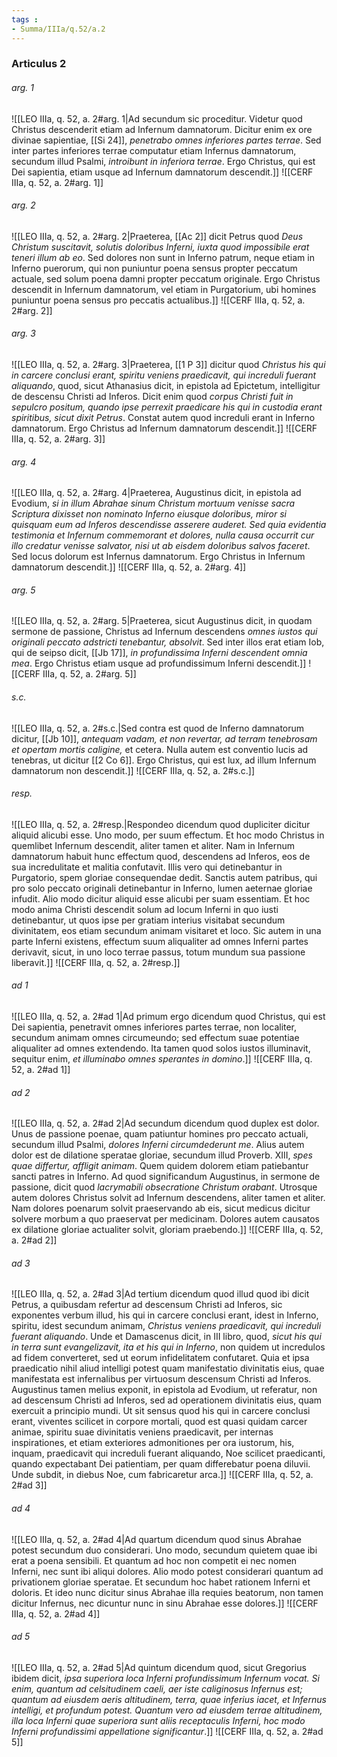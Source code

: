 ```yaml
---
tags : 
- Summa/IIIa/q.52/a.2
---
```


### Articulus 2

###### arg. 1
![[LEO IIIa, q. 52, a. 2#arg. 1|Ad secundum sic proceditur. Videtur quod Christus descenderit etiam ad Infernum damnatorum. Dicitur enim ex ore divinae sapientiae, [[Si 24]], *penetrabo omnes inferiores partes terrae*. Sed inter partes inferiores terrae computatur etiam Infernus damnatorum, secundum illud Psalmi, *introibunt in inferiora terrae*. Ergo Christus, qui est Dei sapientia, etiam usque ad Infernum damnatorum descendit.]]
![[CERF IIIa, q. 52, a. 2#arg. 1]]

###### arg. 2
![[LEO IIIa, q. 52, a. 2#arg. 2|Praeterea, [[Ac 2]] dicit Petrus quod *Deus Christum suscitavit, solutis doloribus Inferni, iuxta quod impossibile erat teneri illum ab eo*. Sed dolores non sunt in Inferno patrum, neque etiam in Inferno puerorum, qui non puniuntur poena sensus propter peccatum actuale, sed solum poena damni propter peccatum originale. Ergo Christus descendit in Infernum damnatorum, vel etiam in Purgatorium, ubi homines puniuntur poena sensus pro peccatis actualibus.]]
![[CERF IIIa, q. 52, a. 2#arg. 2]]

###### arg. 3
![[LEO IIIa, q. 52, a. 2#arg. 3|Praeterea, [[1 P 3]] dicitur quod *Christus his qui in carcere conclusi erant, spiritu veniens praedicavit, qui increduli fuerant aliquando*, quod, sicut Athanasius dicit, in epistola ad Epictetum, intelligitur de descensu Christi ad Inferos. Dicit enim quod *corpus Christi fuit in sepulcro positum, quando ipse perrexit praedicare his qui in custodia erant spiritibus, sicut dixit Petrus*. Constat autem quod increduli erant in Inferno damnatorum. Ergo Christus ad Infernum damnatorum descendit.]]
![[CERF IIIa, q. 52, a. 2#arg. 3]]

###### arg. 4
![[LEO IIIa, q. 52, a. 2#arg. 4|Praeterea, Augustinus dicit, in epistola ad Evodium, *si in illum Abrahae sinum Christum mortuum venisse sacra Scriptura dixisset non nominato Inferno eiusque doloribus, miror si quisquam eum ad Inferos descendisse asserere auderet. Sed quia evidentia testimonia et Infernum commemorant et dolores, nulla causa occurrit cur illo credatur venisse salvator, nisi ut ab eisdem doloribus salvos faceret*. Sed locus dolorum est Infernus damnatorum. Ergo Christus in Infernum damnatorum descendit.]]
![[CERF IIIa, q. 52, a. 2#arg. 4]]

###### arg. 5
![[LEO IIIa, q. 52, a. 2#arg. 5|Praeterea, sicut Augustinus dicit, in quodam sermone de passione, Christus ad Infernum descendens *omnes iustos qui originali peccato adstricti tenebantur, absolvit*. Sed inter illos erat etiam Iob, qui de seipso dicit, [[Jb 17]], *in profundissima Inferni descendent omnia mea*. Ergo Christus etiam usque ad profundissimum Inferni descendit.]]
![[CERF IIIa, q. 52, a. 2#arg. 5]]

###### s.c.
![[LEO IIIa, q. 52, a. 2#s.c.|Sed contra est quod de Inferno damnatorum dicitur, [[Jb 10]], *antequam vadam, et non revertar, ad terram tenebrosam et opertam mortis caligine,* et cetera. Nulla autem est conventio lucis ad tenebras, ut dicitur [[2 Co 6]]. Ergo Christus, qui est lux, ad illum Infernum damnatorum non descendit.]]
![[CERF IIIa, q. 52, a. 2#s.c.]]

###### resp.
![[LEO IIIa, q. 52, a. 2#resp.|Respondeo dicendum quod dupliciter dicitur aliquid alicubi esse. Uno modo, per suum effectum. Et hoc modo Christus in quemlibet Infernum descendit, aliter tamen et aliter. Nam in Infernum damnatorum habuit hunc effectum quod, descendens ad Inferos, eos de sua incredulitate et malitia confutavit. Illis vero qui detinebantur in Purgatorio, spem gloriae consequendae dedit. Sanctis autem patribus, qui pro solo peccato originali detinebantur in Inferno, lumen aeternae gloriae infudit. Alio modo dicitur aliquid esse alicubi per suam essentiam. Et hoc modo anima Christi descendit solum ad locum Inferni in quo iusti detinebantur, ut quos ipse per gratiam interius visitabat secundum divinitatem, eos etiam secundum animam visitaret et loco. Sic autem in una parte Inferni existens, effectum suum aliqualiter ad omnes Inferni partes derivavit, sicut, in uno loco terrae passus, totum mundum sua passione liberavit.]]
![[CERF IIIa, q. 52, a. 2#resp.]]

###### ad 1
![[LEO IIIa, q. 52, a. 2#ad 1|Ad primum ergo dicendum quod Christus, qui est Dei sapientia, penetravit omnes inferiores partes terrae, non localiter, secundum animam omnes circumeundo; sed effectum suae potentiae aliqualiter ad omnes extendendo. Ita tamen quod solos iustos illuminavit, sequitur enim, *et illuminabo omnes sperantes in domino*.]]
![[CERF IIIa, q. 52, a. 2#ad 1]]

###### ad 2
![[LEO IIIa, q. 52, a. 2#ad 2|Ad secundum dicendum quod duplex est dolor. Unus de passione poenae, quam patiuntur homines pro peccato actuali, secundum illud Psalmi, *dolores Inferni circumdederunt me*. Alius autem dolor est de dilatione speratae gloriae, secundum illud Proverb. XIII, *spes quae differtur, affligit animam*. Quem quidem dolorem etiam patiebantur sancti patres in Inferno. Ad quod significandum Augustinus, in sermone de passione, dicit quod *lacrymabili obsecratione Christum orabant*. Utrosque autem dolores Christus solvit ad Infernum descendens, aliter tamen et aliter. Nam dolores poenarum solvit praeservando ab eis, sicut medicus dicitur solvere morbum a quo praeservat per medicinam. Dolores autem causatos ex dilatione gloriae actualiter solvit, gloriam praebendo.]]
![[CERF IIIa, q. 52, a. 2#ad 2]]

###### ad 3
![[LEO IIIa, q. 52, a. 2#ad 3|Ad tertium dicendum quod illud quod ibi dicit Petrus, a quibusdam refertur ad descensum Christi ad Inferos, sic exponentes verbum illud, his qui in carcere conclusi erant, idest in Inferno, spiritu, idest secundum animam, *Christus veniens praedicavit, qui increduli fuerant aliquando*. Unde et Damascenus dicit, in III libro, quod, *sicut his qui in terra sunt evangelizavit, ita et his qui in Inferno*, non quidem ut incredulos ad fidem converteret, sed ut eorum infidelitatem confutaret. Quia et ipsa praedicatio nihil aliud intelligi potest quam manifestatio divinitatis eius, quae manifestata est infernalibus per virtuosum descensum Christi ad Inferos. Augustinus tamen melius exponit, in epistola ad Evodium, ut referatur, non ad descensum Christi ad Inferos, sed ad operationem divinitatis eius, quam exercuit a principio mundi. Ut sit sensus quod his qui in carcere conclusi erant, viventes scilicet in corpore mortali, quod est quasi quidam carcer animae, spiritu suae divinitatis veniens praedicavit, per internas inspirationes, et etiam exteriores admonitiones per ora iustorum, his, inquam, praedicavit qui increduli fuerant aliquando, Noe scilicet praedicanti, quando expectabant Dei patientiam, per quam differebatur poena diluvii. Unde subdit, in diebus Noe, cum fabricaretur arca.]]
![[CERF IIIa, q. 52, a. 2#ad 3]]

###### ad 4
![[LEO IIIa, q. 52, a. 2#ad 4|Ad quartum dicendum quod sinus Abrahae potest secundum duo considerari. Uno modo, secundum quietem quae ibi erat a poena sensibili. Et quantum ad hoc non competit ei nec nomen Inferni, nec sunt ibi aliqui dolores. Alio modo potest considerari quantum ad privationem gloriae speratae. Et secundum hoc habet rationem Inferni et doloris. Et ideo nunc dicitur sinus Abrahae illa requies beatorum, non tamen dicitur Infernus, nec dicuntur nunc in sinu Abrahae esse dolores.]]
![[CERF IIIa, q. 52, a. 2#ad 4]]

###### ad 5
![[LEO IIIa, q. 52, a. 2#ad 5|Ad quintum dicendum quod, sicut Gregorius ibidem dicit, *ipsa superiora loca Inferni profundissimum Infernum vocat. Si enim, quantum ad celsitudinem caeli, aer iste caliginosus Infernus est; quantum ad eiusdem aeris altitudinem, terra, quae inferius iacet, et Infernus intelligi, et profundum potest. Quantum vero ad eiusdem terrae altitudinem, illa loca Inferni quae superiora sunt aliis receptaculis Inferni, hoc modo Inferni profundissimi appellatione significantur*.]]
![[CERF IIIa, q. 52, a. 2#ad 5]]

